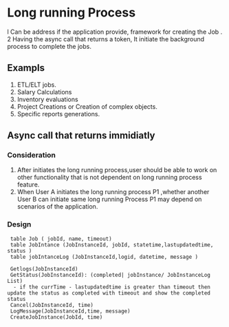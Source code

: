 # Long running Process
l Can be address if the application provide, framework for creating the Job  .
2 Having the async call that returns a token, It initiate the background process to complete the jobs.

## Exampls
1.	ETL/ELT jobs.
2.  Salary Calculations
3.  Inventory evaluations
4.  Project Creations or Creation of complex objects.
5.  Specific reports generations.

## Async call that returns immidiatly
### Consideration
 
1.	After initiates the long running process,user should be able to work on other functionality that is not dependent on long running process feature.  
2.	When User A initiates the long running process P1 ,whether another User B can initiate same long running Process P1 may depend on scenarios of the application.   

### Design  

```
 table Job ( jobId, name, timeout)
 table JobIntance (JobInstanceId, jobId, statetime,lastupdatedtime, status )
 table jobIntanceLog (JobInstanceId,logid, datetime, message )
 
 Getlogs(JobInstanceId)
 GetStatus(JobInstanceId): (completed| jobInstance/ JobInstanceLog List)
  - if the currTime - lastupdatedtime is greater than timeout then update the status as completed with timeout and show the completed status
 Cancel(JobInstanceId, time)
 LogMessage(JobInstanceId,time, message) 
 CreateJobInstance(JobId, time)


```
